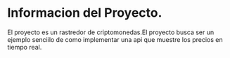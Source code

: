 # Informacion del Proyecto.

El proyecto es un rastredor de criptomonedas.El proyecto busca ser un ejemplo senciilo de como implementar una api que muestre los precios en tiempo real.

